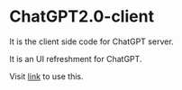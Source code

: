 # ChatGPT2.0-client


It is the client side code for ChatGPT server. 

It is an UI refreshment for ChatGPT.


Visit [link](https://chat-gpt-2-0-client.vercel.app/) to use this.
